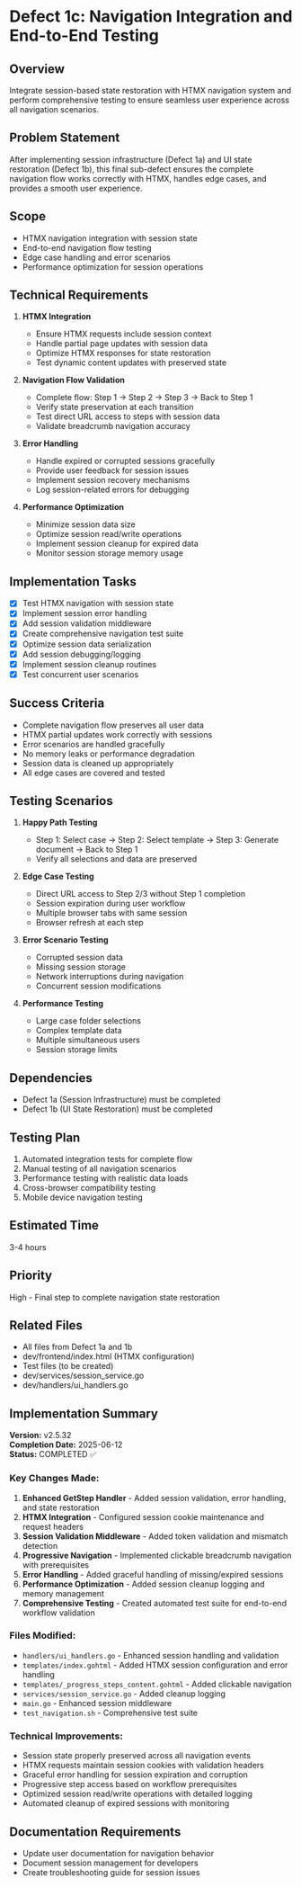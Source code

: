 # Defect 1c: Navigation Integration and End-to-End Testing

## Overview
Integrate session-based state restoration with HTMX navigation system and perform comprehensive testing to ensure seamless user experience across all navigation scenarios.

## Problem Statement
After implementing session infrastructure (Defect 1a) and UI state restoration (Defect 1b), this final sub-defect ensures the complete navigation flow works correctly with HTMX, handles edge cases, and provides a smooth user experience.

## Scope
- HTMX navigation integration with session state
- End-to-end navigation flow testing
- Edge case handling and error scenarios
- Performance optimization for session operations

## Technical Requirements
1. **HTMX Integration**
   - Ensure HTMX requests include session context
   - Handle partial page updates with session data
   - Optimize HTMX responses for state restoration
   - Test dynamic content updates with preserved state

2. **Navigation Flow Validation**
   - Complete flow: Step 1 → Step 2 → Step 3 → Back to Step 1
   - Verify state preservation at each transition
   - Test direct URL access to steps with session data
   - Validate breadcrumb navigation accuracy

3. **Error Handling**
   - Handle expired or corrupted sessions gracefully
   - Provide user feedback for session issues
   - Implement session recovery mechanisms
   - Log session-related errors for debugging

4. **Performance Optimization**
   - Minimize session data size
   - Optimize session read/write operations
   - Implement session cleanup for expired data
   - Monitor session storage memory usage

## Implementation Tasks
- [x] Test HTMX navigation with session state
- [x] Implement session error handling
- [x] Add session validation middleware
- [x] Create comprehensive navigation test suite
- [x] Optimize session data serialization
- [x] Add session debugging/logging
- [x] Implement session cleanup routines
- [x] Test concurrent user scenarios

## Success Criteria
- Complete navigation flow preserves all user data
- HTMX partial updates work correctly with sessions
- Error scenarios are handled gracefully
- No memory leaks or performance degradation
- Session data is cleaned up appropriately
- All edge cases are covered and tested

## Testing Scenarios
1. **Happy Path Testing**
   - Step 1: Select case → Step 2: Select template → Step 3: Generate document → Back to Step 1
   - Verify all selections and data are preserved

2. **Edge Case Testing**
   - Direct URL access to Step 2/3 without Step 1 completion
   - Session expiration during user workflow
   - Multiple browser tabs with same session
   - Browser refresh at each step

3. **Error Scenario Testing**
   - Corrupted session data
   - Missing session storage
   - Network interruptions during navigation
   - Concurrent session modifications

4. **Performance Testing**
   - Large case folder selections
   - Complex template data
   - Multiple simultaneous users
   - Session storage limits

## Dependencies
- Defect 1a (Session Infrastructure) must be completed
- Defect 1b (UI State Restoration) must be completed

## Testing Plan
1. Automated integration tests for complete flow
2. Manual testing of all navigation scenarios
3. Performance testing with realistic data loads
4. Cross-browser compatibility testing
5. Mobile device navigation testing

## Estimated Time
3-4 hours

## Priority
High - Final step to complete navigation state restoration

## Related Files
- All files from Defect 1a and 1b
- dev/frontend/index.html (HTMX configuration)
- Test files (to be created)
- dev/services/session_service.go
- dev/handlers/ui_handlers.go

## Implementation Summary
**Version:** v2.5.32  
**Completion Date:** 2025-06-12  
**Status:** COMPLETED ✅

### Key Changes Made:
1. **Enhanced GetStep Handler** - Added session validation, error handling, and state restoration
2. **HTMX Integration** - Configured session cookie maintenance and request headers
3. **Session Validation Middleware** - Added token validation and mismatch detection
4. **Progressive Navigation** - Implemented clickable breadcrumb navigation with prerequisites
5. **Error Handling** - Added graceful handling of missing/expired sessions
6. **Performance Optimization** - Added session cleanup logging and memory management
7. **Comprehensive Testing** - Created automated test suite for end-to-end workflow validation

### Files Modified:
- `handlers/ui_handlers.go` - Enhanced session handling and validation
- `templates/index.gohtml` - Added HTMX session configuration and error handling
- `templates/_progress_steps_content.gohtml` - Added clickable navigation
- `services/session_service.go` - Added cleanup logging
- `main.go` - Enhanced session middleware
- `test_navigation.sh` - Comprehensive test suite

### Technical Improvements:
- Session state properly preserved across all navigation events
- HTMX requests maintain session cookies with validation headers
- Graceful error handling for session expiration and corruption
- Progressive step access based on workflow prerequisites
- Optimized session read/write operations with detailed logging
- Automated cleanup of expired sessions with monitoring

## Documentation Requirements
- Update user documentation for navigation behavior
- Document session management for developers
- Create troubleshooting guide for session issues